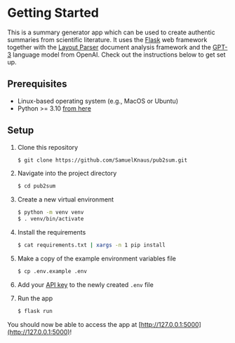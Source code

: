 # Getting Started

This is a summary generator app which can be used to create authentic summaries from scientific literature. It uses
the [Flask](https://flask.palletsprojects.com/en/2.0.x/) web framework together with
the [Layout Parser](https://layout-parser.github.io/) document analysis framework and
the [GPT-3](https://openai.com/api/) language model from OpenAI. Check out the instructions below to get set up.

## Prerequisites

- Linux-based operating system (e.g., MacOS or Ubuntu)
- Python >= 3.10 [ from here](https://www.python.org/downloads/)

## Setup

1. Clone this repository<br/>
   ```bash
   $ git clone https://github.com/SamuelKnaus/pub2sum.git
   ```

2. Navigate into the project directory<br/>
   ```bash
   $ cd pub2sum
   ```

3. Create a new virtual environment<br/>
   ```bash
   $ python -m venv venv
   $ . venv/bin/activate
   ```

4. Install the requirements<br/>
   ```bash
   $ cat requirements.txt | xargs -n 1 pip install
   ```

5. Make a copy of the example environment variables file<br/>
   ```bash
   $ cp .env.example .env
   ```

6. Add your [API key](https://beta.openai.com/account/api-keys) to the newly created `.env` file

7. Run the app<br/>
   ```bash
   $ flask run
   ```

You should now be able to access the app at [http://127.0.0.1:5000](http://127.0.0.1:5000)!